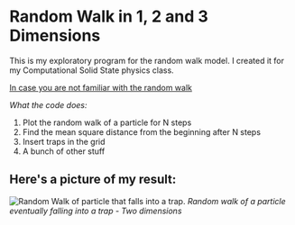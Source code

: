 # Random Walk in 1, 2 and 3 Dimensions

This is my exploratory program for the random walk model. I created it for my Computational Solid State physics class.

[In case you are not familiar with the random walk](https://en.wikipedia.org/wiki/Random_walk)

*What the code does:*
1. Plot the random walk of a particle for N steps
2. Find the mean square distance from the beginning after N steps
3. Insert traps in the grid
4. A bunch of other stuff

## Here's a picture of my result:

![Random Walk of particle that falls into a trap.](https://github.com/user-attachments/assets/d6f17e80-314e-4155-ba49-c8ee388bf6f1 )
*Random walk of a particle eventually falling into a trap - Two dimensions*

